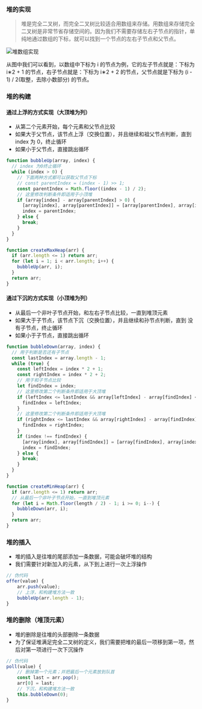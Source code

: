 ### 堆的实现

> 堆是完全二叉树，而完全二叉树比较适合用数组来存储。用数组来存储完全二叉树是非常节省存储空间的。因为我们不需要存储左右子节点的指针，单纯地通过数组的下标，就可以找到一个节点的左右子节点和父节点。

<img :src="$withBase('/heapAchieve.png')" alt="堆数组实现" />

从图中我们可以看到，以数组中下标为 i 的节点为例，它的左子节点就是：下标为 i∗2 + 1 的节点，右子节点就是：下标为 i∗2 + 2 的节点，父节点就是下标为 (i - 1) / 2​(取整，去除小数部分) 的节点。

### 堆的构建

#### 通过上浮的方式实现（大顶堆为列）

- 从第二个元素开始，每个元素和父节点比较
- 如果大于父节点，该节点上浮（交换位置），并且继续和祖父节点判断，直到 index 为 0，终止循环
- 如果小于父节点，直接跳出循环

```js
function bubbleUp(array, index) {
  // index 为0终止循环
  while (index > 0) {
    // 下面两种方式都可以获取父节点下标
    // const parentIndex = (index - 1) >> 1;
    const parentIndex = Math.floor((index - 1) / 2);
    // 这里修改判断条件即适用于小顶堆
    if (array[index] - array[parentIndex] > 0) {
      [array[index], array[parentIndex]] = [array[parentIndex], array[index]];
      index = parentIndex;
    } else {
      break;
    }
  }
}

function createMaxHeap(arr) {
  if (arr.length <= 1) return arr;
  for (let i = 1; i < arr.length; i++) {
    bubbleUp(arr, i);
  }
  return arr;
}
```

#### 通过下沉的方式实现（小顶堆为列）

- 从最后一个非叶子节点开始，和左右子节点比较，一直到堆顶元素
- 如果大于子节点，该节点下沉（交换位置），并且继续和孙节点判断，直到 没有子节点，终止循环
- 如果小于子节点，直接跳出循环

```js
function bubbleDown(array, index) {
  // 用于判断是否还有子节点
  const lastIndex = array.length - 1;
  while (true) {
    const leftIndex = index * 2 + 1;
    const rightIndex = index * 2 + 2;
    // 用于和子节点比较
    let findIndex = index;
    // 这里修改第二个判断条件即适用于大顶堆
    if (leftIndex <= lastIndex && array[leftIndex] - array[findIndex] < 0) {
      findIndex = leftIndex;
    }
    // 这里修改第二个判断条件即适用于大顶堆
    if (rightIndex <= lastIndex && array[rightIndex] - array[findIndex] < 0) {
      findIndex = rightIndex;
    }
    if (index !== findIndex) {
      [array[index], array[findIndex]] = [array[findIndex], array[index]];
      index = findIndex;
    } else {
      break;
    }
  }
}

function createMinHeap(arr) {
  if (arr.length <= 1) return arr;
  // 从最后一个非叶子节点开始，一直到堆顶元素
  for (let i = Math.floor(length / 2) - 1; i >= 0; i--) {
    bubbleDown(arr, i);
  }
  return arr;
}
```

### 堆的插入

- 堆的插入是往堆的尾部添加一条数据，可能会破坏堆的结构
- 我们需要针对新加入的元素，从下到上进行一次上浮操作

```js
// 伪代码
offer(value) {
    arr.push(value);
    // 上浮，和构建堆方法一致
    bubbleUp(arr.length - 1);
}
```

### 堆的删除（堆顶元素）

- 堆的删除是往堆的头部删除一条数据
- 为了保证堆满足完全二叉树的定义，我们需要把堆的最后一项移到第一项，然后对第一项进行一次下沉操作

```js
// 伪代码
poll(value) {
    // 删掉第一个元素；并把最后一个元素放到队首
    const last = arr.pop();
    arr[0] = last;
    // 下沉，和构建堆方法一致
    this.bubbleDown(0);
}
```
